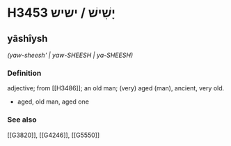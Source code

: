 # H3453 יָשִׁישׁ / ישיש

## yâshîysh

_(yaw-sheesh' | yaw-SHEESH | ya-SHEESH)_

### Definition

adjective; from [[H3486]]; an old man; (very) aged (man), ancient, very old.

- aged, old man, aged one
### See also

[[G3820]], [[G4246]], [[G5550]]

